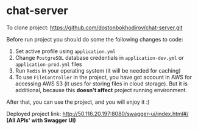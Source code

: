# chat-server

To clone project: https://github.com/dostonbokhodirov/chat-server.git

Before run project you should do some the following changes to code:
1. Set active profile using `application.yml`
2. Change `PostgreSQL` database credentials in `application-dev.yml` or `application-prod.yml` files
3. Run `Redis` in your operating system (it will be needed for caching)
4. To use `FileController` in the project, you have got account in AWS for accessing AWS S3 (it uses for storing files in cloud storage). But it is additional, because this **doesn't affect** project running environment.

After that, you can use the project, and you will enjoy it :)

Deployed project link: http://50.116.20.197:8080/swagger-ui/index.html#/ **(All APIs' with Swagger UI)**
